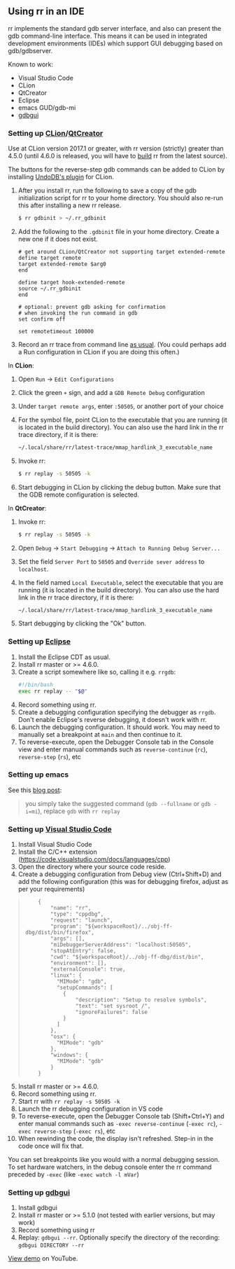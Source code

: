 ## Using rr in an IDE

rr implements the standard gdb server interface, and also can present the gdb command-line interface. This means it can be used in integrated development environments (IDEs) which support GUI debugging based on gdb/gdbserver.

Known to work:
* Visual Studio Code
* CLion
* QtCreator
* Eclipse
* emacs GUD/gdb-mi
* [gdbgui](https://gdbgui.com)

### Setting up [CLion](https://www.jetbrains.com/clion/)/[QtCreator](http://doc.qt.io/qtcreator/)

Use at CLion version 2017.1 or greater, with rr version (strictly) greater than 4.5.0 (until 4.6.0 is released, you will have to [build](Building-And-Installing) rr from the latest source).

The buttons for the reverse-step gdb commands can be added to CLion by installing [UndoDB's plugin](https://plugins.jetbrains.com/clion/plugin/8620-undo-reversible-debugging-integration) for CLion.

1. After you install rr, run the following to save a copy of the gdb initialization script for rr to your home directory. You should also re-run this after installing a new rr release.

    ```bash
    $ rr gdbinit > ~/.rr_gdbinit
    ```
2. Add the following to the `.gdbinit` file in your home directory. Create a new one if it does not exist.

    ```gdb
    # get around CLion/QtCreator not supporting target extended-remote
    define target remote
    target extended-remote $arg0
    end

    define target hook-extended-remote
    source ~/.rr_gdbinit
    end

    # optional: prevent gdb asking for confirmation
    # when invoking the run command in gdb
    set confirm off

    set remotetimeout 100000

    ```
3. Record an rr trace from command line [as usual](Usage). (You could perhaps add a Run configuration in CLion if you are doing this often.)

In __CLion__:

1. Open `Run` -> `Edit Configurations`
2. Click the green `+` sign, and add a `GDB Remote Debug` configuration
3. Under `target remote args`, enter `:50505`, or another port of your choice
4. For the symbol file, point CLion to the executable that you are running (it is located in the build directory). You can also use the hard link in the rr trace directory, if it is there:

    ```bash
    ~/.local/share/rr/latest-trace/mmap_hardlink_3_executable_name
    ```
5. Invoke rr:

    ```bash
    $ rr replay -s 50505 -k
    ```
6. Start debugging in CLion by clicking the debug button. Make sure that the GDB remote configuration is selected.

In __QtCreator__:

1. Invoke rr:

    ```bash
    $ rr replay -s 50505 -k
    ```
2. Open `Debug` -> `Start Debugging` -> `Attach to Running Debug Server...`
3. Set the field `Server Port` to `50505` and `Override sever address` to `localhost`.
4. In the field named `Local Executable`, select the executable that you are running (it is located in the build directory). You can also use the hard link in the rr trace directory, if it is there:

    ```bash
    ~/.local/share/rr/latest-trace/mmap_hardlink_3_executable_name
    ```
5. Start debugging by clicking the "Ok" button.

### Setting up [Eclipse](https://eclipse.org/)

1. Install the Eclipse CDT as usual.
2. Install rr master or >= 4.6.0.
3. Create a script somewhere like so, calling it e.g. `rrgdb`:
    ```bash
    #!/bin/bash
    exec rr replay -- "$@"
    ```
4. Record something using rr.
5. Create a debugging configuration specifying the debugger as `rrgdb`. Don't enable Eclipse's reverse debugging, it doesn't work with rr.
6. Launch the debugging configuration. It should work. You may need to manually set a breakpoint at `main` and then continue to it.
7. To reverse-execute, open the Debugger Console tab in the Console view and enter manual commands such as `reverse-continue` (`rc`), `reverse-step` (`rs`), etc

### Setting up emacs

See this [blog post](http://notes.secretsauce.net/notes/2017/02/24_interfacing-rr-to-gdb-in-gnu-emacs.html):
> you simply take the suggested command (`gdb --fullname` or `gdb -i=mi`), replace `gdb` with `rr replay`

### Setting up [Visual Studio Code](https://code.visualstudio.com/)

1. Install Visual Studio Code
2. Install the C/C++ extension (https://code.visualstudio.com/docs/languages/cpp)
3. Open the directory where your source code reside.
4. Create a debugging configuration from Debug view (Ctrl+Shift+D) and add the following configuration (this was for debugging firefox, adjust as per your requirements)
>         {
>             "name": "rr",
>             "type": "cppdbg",
>             "request": "launch",
>             "program": "${workspaceRoot}/../obj-ff-dbg/dist/bin/firefox",
>             "args": [],
>             "miDebuggerServerAddress": "localhost:50505",
>             "stopAtEntry": false,
>             "cwd": "${workspaceRoot}/../obj-ff-dbg/dist/bin",
>             "environment": [],
>             "externalConsole": true,
>             "linux": {
>               "MIMode": "gdb",
>               "setupCommands": [
>                 {
>                     "description": "Setup to resolve symbols",
>                     "text": "set sysroot /",
>                     "ignoreFailures": false
>                 }
>               ]
>             },
>             "osx": {
>               "MIMode": "gdb"
>             },
>             "windows": {
>               "MIMode": "gdb"
>             }
>         }
5. Install rr master or >= 4.6.0.
6. Record something using rr.
7. Start rr with ```rr replay -s 50505 -k```
8. Launch the rr debugging configuration in VS code
9. To reverse-execute, open the Debugger Console tab (Shift+Ctrl+Y) and enter manual commands such as `-exec reverse-continue` (`-exec rc`), `-exec reverse-step` (`-exec rs`), etc
10. When rewinding the code, the display isn't refreshed. Step-in in the code once will fix that.

You can set breakpoints like you would with a normal debugging session. To set hardware watchers, in the debug console enter the rr command preceded by ```-exec``` (like ```-exec watch -l mVar```)

### Setting up [gdbgui](https://gdbgui.com/)
1. Install gdbgui
2. Install rr master or >= 5.1.0 (not tested with earlier versions, but may work)
3. Record something using rr
4. Replay: `gdbgui --rr`. Optionally specify the directory of the recording: `gdbgui DIRECTORY --rr`

[View demo](https://www.youtube.com/watch?v=WijcPxOang0) on YouTube.
